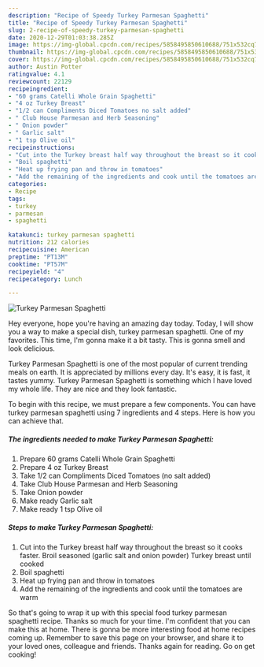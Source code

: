 ```yaml
---
description: "Recipe of Speedy Turkey Parmesan Spaghetti"
title: "Recipe of Speedy Turkey Parmesan Spaghetti"
slug: 2-recipe-of-speedy-turkey-parmesan-spaghetti
date: 2020-12-29T01:03:38.285Z
image: https://img-global.cpcdn.com/recipes/5858495850610688/751x532cq70/turkey-parmesan-spaghetti-recipe-main-photo.jpg
thumbnail: https://img-global.cpcdn.com/recipes/5858495850610688/751x532cq70/turkey-parmesan-spaghetti-recipe-main-photo.jpg
cover: https://img-global.cpcdn.com/recipes/5858495850610688/751x532cq70/turkey-parmesan-spaghetti-recipe-main-photo.jpg
author: Austin Potter
ratingvalue: 4.1
reviewcount: 22129
recipeingredient:
- "60 grams Catelli Whole Grain Spaghetti"
- "4 oz Turkey Breast"
- "1/2 can Compliments Diced Tomatoes no salt added"
- " Club House Parmesan and Herb Seasoning"
- " Onion powder"
- " Garlic salt"
- "1 tsp Olive oil"
recipeinstructions:
- "Cut into the Turkey breast half way throughout the breast so it cooks faster. Broil seasoned (garlic salt and onion powder) Turkey breast until cooked"
- "Boil spaghetti"
- "Heat up frying pan and throw in tomatoes"
- "Add the remaining of the ingredients and cook until the tomatoes are warm"
categories:
- Recipe
tags:
- turkey
- parmesan
- spaghetti

katakunci: turkey parmesan spaghetti 
nutrition: 212 calories
recipecuisine: American
preptime: "PT13M"
cooktime: "PT57M"
recipeyield: "4"
recipecategory: Lunch

---
```



![Turkey Parmesan Spaghetti](https://img-global.cpcdn.com/recipes/5858495850610688/751x532cq70/turkey-parmesan-spaghetti-recipe-main-photo.jpg)

Hey everyone, hope you're having an amazing day today. Today, I will show you a way to make a special dish, turkey parmesan spaghetti. One of my favorites. This time, I'm gonna make it a bit tasty. This is gonna smell and look delicious.



Turkey Parmesan Spaghetti is one of the most popular of current trending meals on earth. It is appreciated by millions every day. It's easy, it is fast, it tastes yummy. Turkey Parmesan Spaghetti is something which I have loved my whole life. They are nice and they look fantastic.


To begin with this recipe, we must prepare a few components. You can have turkey parmesan spaghetti using 7 ingredients and 4 steps. Here is how you can achieve that.

<!--inarticleads1-->

##### The ingredients needed to make Turkey Parmesan Spaghetti:

1. Prepare 60 grams Catelli Whole Grain Spaghetti
1. Prepare 4 oz Turkey Breast
1. Take 1/2 can Compliments Diced Tomatoes (no salt added)
1. Take  Club House Parmesan and Herb Seasoning
1. Take  Onion powder
1. Make ready  Garlic salt
1. Make ready 1 tsp Olive oil




<!--inarticleads2-->

##### Steps to make Turkey Parmesan Spaghetti:

1. Cut into the Turkey breast half way throughout the breast so it cooks faster. Broil seasoned (garlic salt and onion powder) Turkey breast until cooked
1. Boil spaghetti
1. Heat up frying pan and throw in tomatoes
1. Add the remaining of the ingredients and cook until the tomatoes are warm




So that's going to wrap it up with this special food turkey parmesan spaghetti recipe. Thanks so much for your time. I'm confident that you can make this at home. There is gonna be more interesting food at home recipes coming up. Remember to save this page on your browser, and share it to your loved ones, colleague and friends. Thanks again for reading. Go on get cooking!
